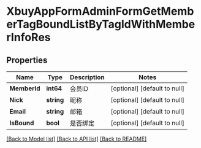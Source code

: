 # XbuyAppFormAdminFormGetMemberTagBoundListByTagIdWithMemberInfoRes

## Properties
Name | Type | Description | Notes
------------ | ------------- | ------------- | -------------
**MemberId** | **int64** | 会员ID | [optional] [default to null]
**Nick** | **string** | 昵称 | [optional] [default to null]
**Email** | **string** | 邮箱 | [optional] [default to null]
**IsBound** | **bool** | 是否绑定 | [optional] [default to null]

[[Back to Model list]](../README.md#documentation-for-models) [[Back to API list]](../README.md#documentation-for-api-endpoints) [[Back to README]](../README.md)

